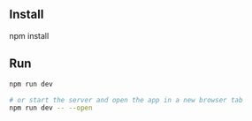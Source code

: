 ## Install
npm install

## Run

```bash
npm run dev

# or start the server and open the app in a new browser tab
npm run dev -- --open
```
